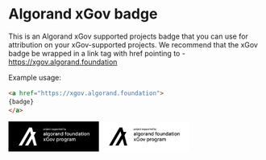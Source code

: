 # Algorand xGov badge

This is an Algorand xGov supported projects badge that you can use for attribution on your xGov-supported projects. We recommend that the xGov badge be wrapped in a link tag with href pointing to - <https://xgov.algorand.foundation>

Example usage:

```html
<a href="https://xgov.algorand.foundation">
{badge}
</a>
```

  <picture>
        <source media="(prefers-color-scheme: dark)" srcset="https://github.com/headline-design/xgov-badge/blob/main/xgov-badge-github-banner.png?raw=true">
       <img alt="siws logo" src="https://github.com/headline-design/xgov-badge/blob/main/xgov-badge-github-banner.png?raw=true" width="auto" height="60">
  </picture>
